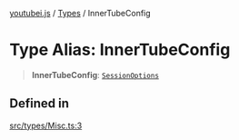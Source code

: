 [youtubei.js](../../../README.md) / [Types](../README.md) / InnerTubeConfig

# Type Alias: InnerTubeConfig

> **InnerTubeConfig**: [`SessionOptions`](../../../type-aliases/SessionOptions.md)

## Defined in

[src/types/Misc.ts:3](https://github.com/LuanRT/YouTube.js/blob/e54e499ff553dab51e6d9d1aebc090b50fec29ba/src/types/Misc.ts#L3)
